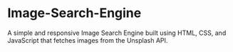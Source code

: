 # Image-Search-Engine
A simple and responsive Image Search Engine built using HTML, CSS, and JavaScript that fetches images from the Unsplash API.
